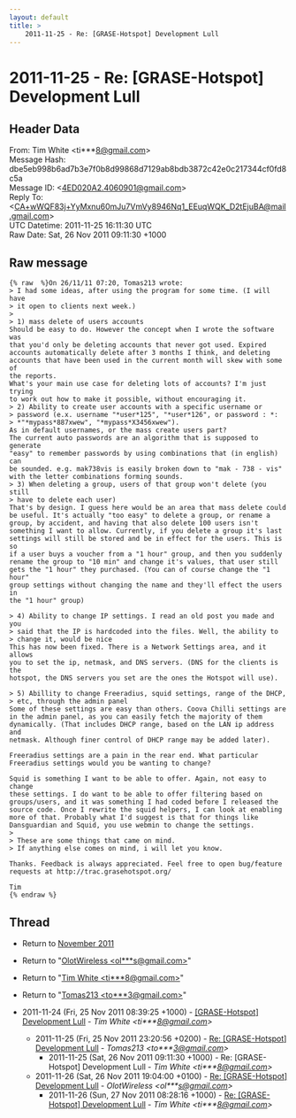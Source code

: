 ```yaml
---
layout: default
title: >
    2011-11-25 - Re: [GRASE-Hotspot] Development Lull
---
```


# 2011-11-25 - Re: [GRASE-Hotspot] Development Lull

## Header Data

From: Tim White \<ti***8@gmail.com\><br>
Message Hash: dbe5eb998b6ad7b3e7f0b8d99868d7129ab8bdb3872c42e0c217344cf0fd8c5a<br>
Message ID: \<4ED020A2.4060901@gmail.com\><br>
Reply To: \<CA+wWQF83j+YyMxnu60mJu7VmVy8946Nq1_EEuqWQK_D2tEjuBA@mail.gmail.com\><br>
UTC Datetime: 2011-11-25 16:11:30 UTC<br>
Raw Date: Sat, 26 Nov 2011 09:11:30 +1000<br>

## Raw message

```
{% raw  %}On 26/11/11 07:20, Tomas213 wrote:
> I had some ideas, after using the program for some time. (I will have 
> it open to clients next week.)
>
> 1) mass delete of users accounts
Should be easy to do. However the concept when I wrote the software was 
that you'd only be deleting accounts that never got used. Expired 
accounts automatically delete after 3 months I think, and deleting 
accounts that have been used in the current month will skew with some of 
the reports.
What's your main use case for deleting lots of accounts? I'm just trying 
to work out how to make it possible, without encouraging it.
> 2) Ability to create user accounts with a specific username or 
> password (e.x. username "*user*125", "*user*126", or password : *: 
> *"*mypass*887xwew", "*mypass*X3456xwew").
As in default usernames, or the mass create users part?
The current auto passwords are an algorithm that is supposed to generate 
"easy" to remember passwords by using combinations that (in english) can 
be sounded. e.g. mak738vis is easily broken down to "mak - 738 - vis" 
with the letter combinations forming sounds.
> 3) When deleting a group, users of that group won't delete (you still 
> have to delete each user)
That's by design. I guess here would be an area that mass delete could 
be useful. It's actually "too easy" to delete a group, or rename a 
group, by accident, and having that also delete 100 users isn't 
something I want to allow. Currently, if you delete a group it's last 
settings will still be stored and be in effect for the users. This is so 
if a user buys a voucher from a "1 hour" group, and then you suddenly 
rename the group to "10 min" and change it's values, that user still 
gets the "1 hour" they purchased. (You can of course change the "1 hour" 
group settings without changing the name and they'll effect the users in 
the "1 hour" group)

> 4) Ability to change IP settings. I read an old post you made and you 
> said that the IP is hardcoded into the files. Well, the ability to 
> change it, would be nice
This has now been fixed. There is a Network Settings area, and it allows 
you to set the ip, netmask, and DNS servers. (DNS for the clients is the 
hotspot, the DNS servers you set are the ones the Hotspot will use).

> 5) Abillity to change Freeradius, squid settings, range of the DHCP, 
> etc, through the admin panel
Some of these settings are easy than others. Coova Chilli settings are 
in the admin panel, as you can easily fetch the majority of them 
dynamically. (That includes DHCP range, based on the LAN ip address and 
netmask. Although finer control of DHCP range may be added later).

Freeradius settings are a pain in the rear end. What particular 
Freeradius settings would you be wanting to change?

Squid is something I want to be able to offer. Again, not easy to change 
these settings. I do want to be able to offer filtering based on 
groups/users, and it was something I had coded before I released the 
source code. Once I rewrite the squid helpers, I can look at enabling 
more of that. Probably what I'd suggest is that for things like 
Dansguardian and Squid, you use webmin to change the settings.
>
> These are some things that came on mind.
> If anything else comes on mind, i will let you know.

Thanks. Feedback is always appreciated. Feel free to open bug/feature 
requests at http://trac.grasehotspot.org/

Tim
{% endraw %}
```

## Thread

+ Return to [November 2011](/archive/2011/11)

+ Return to "[OlotWireless <ol***s<span>@</span>gmail.com>](/authors/ol___s_at_gmail_com)"
+ Return to "[Tim White <ti***8<span>@</span>gmail.com>](/authors/ti___8_at_gmail_com)"
+ Return to "[Tomas213 <to***3<span>@</span>gmail.com>](/authors/to___3_at_gmail_com)"

+ 2011-11-24 (Fri, 25 Nov 2011 08:39:25 +1000) - [[GRASE-Hotspot] Development Lull](/archive/2011/11/4395abf7cbbb19c9448a7474fe9756840d8533cd1ef6ebbaf7a21ca737c915de) - _Tim White \<ti***8@gmail.com\>_
  + 2011-11-25 (Fri, 25 Nov 2011 23:20:56 +0200) - [Re: [GRASE-Hotspot] Development Lull](/archive/2011/11/e92f2892a14679c7df45d6f1ae116a4c5b34d46da93703376c32ff88846c3351) - _Tomas213 \<to***3@gmail.com\>_
    + 2011-11-25 (Sat, 26 Nov 2011 09:11:30 +1000) - Re: [GRASE-Hotspot] Development Lull - _Tim White \<ti***8@gmail.com\>_
  + 2011-11-26 (Sat, 26 Nov 2011 19:04:00 +0100) - [Re: [GRASE-Hotspot] Development Lull](/archive/2011/11/162a1a8871b016d28e787f31235aff5e8ff39b1490f4e91a62ce2c90b1cccfca) - _OlotWireless \<ol***s@gmail.com\>_
    + 2011-11-26 (Sun, 27 Nov 2011 08:28:16 +1000) - [Re: [GRASE-Hotspot] Development Lull](/archive/2011/11/cc33e17ceb81ace3df2ecfdc95a2c199decde37f5eb27086b599bb7b5af961f9) - _Tim White \<ti***8@gmail.com\>_

